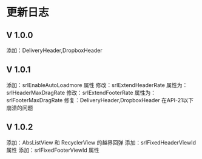 # 更新日志

## V 1.0.0

添加：DeliveryHeader,DropboxHeader

## V 1.0.1

添加：srlEnableAutoLoadmore 属性
修改：srlExtendHeaderRate 属性为：srlHeaderMaxDragRate
修改：srlExtendFooterRate 属性为：srlFooterMaxDragRate
修复：DeliveryHeader,DropboxHeader 在API-21以下崩溃的问题

## V 1.0.2
添加：AbsListView 和 RecyclerView 的越界回弹
添加：srlFixedHeaderViewId 属性
添加：srlFixedFooterViewId 属性
